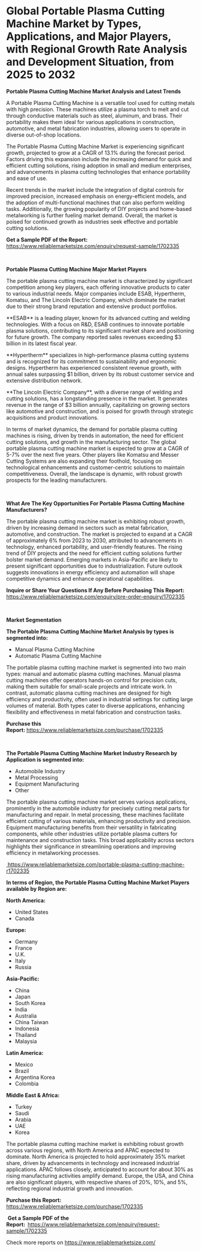 <p><h1>Global Portable Plasma Cutting Machine Market by Types, Applications, and Major Players, with Regional Growth Rate Analysis and Development Situation, from 2025 to 2032</h1></p><p><strong>Portable Plasma Cutting Machine Market Analysis and Latest Trends</strong></p>
<p><p>A Portable Plasma Cutting Machine is a versatile tool used for cutting metals with high precision. These machines utilize a plasma torch to melt and cut through conductive materials such as steel, aluminum, and brass. Their portability makes them ideal for various applications in construction, automotive, and metal fabrication industries, allowing users to operate in diverse out-of-shop locations.</p><p>The Portable Plasma Cutting Machine Market is experiencing significant growth, projected to grow at a CAGR of 13.1% during the forecast period. Factors driving this expansion include the increasing demand for quick and efficient cutting solutions, rising adoption in small and medium enterprises, and advancements in plasma cutting technologies that enhance portability and ease of use. </p><p>Recent trends in the market include the integration of digital controls for improved precision, increased emphasis on energy-efficient models, and the adoption of multi-functional machines that can also perform welding tasks. Additionally, the growing popularity of DIY projects and home-based metalworking is further fueling market demand. Overall, the market is poised for continued growth as industries seek effective and portable cutting solutions.</p></p>
<p><strong>Get a Sample PDF of the Report:&nbsp;</strong> <a href="https://www.reliablemarketsize.com/enquiry/request-sample/1702335?utm_campaign=3537&utm_medium=2&utm_source=Github&utm_content=ia&utm_term=10042025&utm_id=portable-plasma-cutting-machine">https://www.reliablemarketsize.com/enquiry/request-sample/1702335</a></p>
<p>&nbsp;</p>
<p><strong>Portable Plasma Cutting Machine Major Market Players</strong></p>
<p><p>The portable plasma cutting machine market is characterized by significant competition among key players, each offering innovative products to cater to various industrial needs. Major companies include ESAB, Hypertherm, Komatsu, and The Lincoln Electric Company, which dominate the market due to their strong brand reputation and extensive product portfolios.</p><p>**ESAB** is a leading player, known for its advanced cutting and welding technologies. With a focus on R&D, ESAB continues to innovate portable plasma solutions, contributing to its significant market share and positioning for future growth. The company reported sales revenues exceeding $3 billion in its latest fiscal year.</p><p>**Hypertherm** specializes in high-performance plasma cutting systems and is recognized for its commitment to sustainability and ergonomic designs. Hypertherm has experienced consistent revenue growth, with annual sales surpassing $1 billion, driven by its robust customer service and extensive distribution network.</p><p>**The Lincoln Electric Company**, with a diverse range of welding and cutting solutions, has a longstanding presence in the market. It generates revenue in the range of $3 billion annually, capitalizing on growing sectors like automotive and construction, and is poised for growth through strategic acquisitions and product innovations.</p><p>In terms of market dynamics, the demand for portable plasma cutting machines is rising, driven by trends in automation, the need for efficient cutting solutions, and growth in the manufacturing sector. The global portable plasma cutting machine market is expected to grow at a CAGR of 5-7% over the next five years. Other players like Komatsu and Messer Cutting Systems are also expanding their foothold, focusing on technological enhancements and customer-centric solutions to maintain competitiveness. Overall, the landscape is dynamic, with robust growth prospects for the leading manufacturers.</p></p>
<p>&nbsp;</p>
<p><strong>What Are The Key Opportunities For Portable Plasma Cutting Machine Manufacturers?</strong></p>
<p><p>The portable plasma cutting machine market is exhibiting robust growth, driven by increasing demand in sectors such as metal fabrication, automotive, and construction. The market is projected to expand at a CAGR of approximately 6% from 2023 to 2030, attributed to advancements in technology, enhanced portability, and user-friendly features. The rising trend of DIY projects and the need for efficient cutting solutions further bolster market demand. Emerging markets in Asia-Pacific are likely to present significant opportunities due to industrialization. Future outlook suggests innovations in energy efficiency and automation will shape competitive dynamics and enhance operational capabilities.</p></p>
<p><strong>Inquire or Share Your Questions If Any Before Purchasing This Report:</strong> <a href="https://www.reliablemarketsize.com/enquiry/pre-order-enquiry/1702335?utm_campaign=3537&utm_medium=2&utm_source=Github&utm_content=ia&utm_term=10042025&utm_id=portable-plasma-cutting-machine">https://www.reliablemarketsize.com/enquiry/pre-order-enquiry/1702335</a></p>
<p>&nbsp;</p>
<p><strong>Market Segmentation</strong></p>
<p><strong>The Portable Plasma Cutting Machine Market Analysis by types is segmented into:</strong></p>
<p><ul><li>Manual Plasma Cutting Machine</li><li>Automatic Plasma Cutting Machine</li></ul></p>
<p><p>The portable plasma cutting machine market is segmented into two main types: manual and automatic plasma cutting machines. Manual plasma cutting machines offer operators hands-on control for precision cuts, making them suitable for small-scale projects and intricate work. In contrast, automatic plasma cutting machines are designed for high efficiency and productivity, often used in industrial settings for cutting large volumes of material. Both types cater to diverse applications, enhancing flexibility and effectiveness in metal fabrication and construction tasks.</p></p>
<p><strong>Purchase this Report:&nbsp;</strong><a href="https://www.reliablemarketsize.com/purchase/1702335?utm_campaign=3537&utm_medium=2&utm_source=Github&utm_content=ia&utm_term=10042025&utm_id=portable-plasma-cutting-machine">https://www.reliablemarketsize.com/purchase/1702335</a></p>
<p>&nbsp;</p>
<p><strong>The Portable Plasma Cutting Machine Market Industry Research by Application is segmented into:</strong></p>
<p><ul><li>Automobile Industry</li><li>Metal Processing</li><li>Equipment Manufacturing</li><li>Other</li></ul></p>
<p><p>The portable plasma cutting machine market serves various applications, prominently in the automobile industry for precisely cutting metal parts for manufacturing and repair. In metal processing, these machines facilitate efficient cutting of various materials, enhancing productivity and precision. Equipment manufacturing benefits from their versatility in fabricating components, while other industries utilize portable plasma cutters for maintenance and construction tasks. This broad applicability across sectors highlights their significance in streamlining operations and improving efficiency in metalworking processes.</p></p>
<p><a href="https://www.reliablemarketsize.com/portable-plasma-cutting-machine-r1702335?utm_campaign=3537&utm_medium=2&utm_source=Github&utm_content=ia&utm_term=10042025&utm_id=portable-plasma-cutting-machine">&nbsp;https://www.reliablemarketsize.com/portable-plasma-cutting-machine-r1702335</a></p>
<p><strong>In terms of Region, the Portable Plasma Cutting Machine Market Players available by Region are:</strong></p>
<p>
    <p> <strong> North America: </strong>
        <ul>
            <li>United States</li>
            <li>Canada</li>
        </ul>
        </p> 
    <p> <strong> Europe: </strong>
        <ul>
            <li>Germany</li>
            <li>France</li>
            <li>U.K.</li>
            <li>Italy</li>
            <li>Russia</li>
        </ul>
        </p> 
    <p> <strong> Asia-Pacific: </strong>
        <ul>
            <li>China</li>
            <li>Japan</li>
            <li>South Korea</li>
            <li>India</li>
            <li>Australia</li>
            <li>China Taiwan</li>
            <li>Indonesia</li>
            <li>Thailand</li>
            <li>Malaysia</li>
        </ul>
        </p> 
    <p> <strong> Latin America: </strong>
        <ul>
            <li>Mexico</li>
            <li>Brazil</li>
            <li>Argentina Korea</li>
            <li>Colombia</li>
        </ul>
        </p> 
    <p> <strong> Middle East & Africa: </strong>
        <ul>
            <li>Turkey</li>
            <li>Saudi</li>
            <li>Arabia</li>
            <li>UAE</li>
            <li>Korea</li>
        </ul>
    </p>
    </p>
<p><p>The portable plasma cutting machine market is exhibiting robust growth across various regions, with North America and APAC expected to dominate. North America is projected to hold approximately 35% market share, driven by advancements in technology and increased industrial applications. APAC follows closely, anticipated to account for about 30% as rising manufacturing activities amplify demand. Europe, the USA, and China are also significant players, with respective shares of 20%, 10%, and 5%, reflecting regional industrial growth and innovation.</p></p>
<p><strong>Purchase this Report: </strong><a href="https://www.reliablemarketsize.com/purchase/1702335?utm_campaign=3537&utm_medium=2&utm_source=Github&utm_content=ia&utm_term=10042025&utm_id=portable-plasma-cutting-machine">https://www.reliablemarketsize.com/purchase/1702335</a></p>
<p>&nbsp;<strong>Get a Sample PDF of the Report:&nbsp;&nbsp;</strong><a href="https://www.reliablemarketsize.com/enquiry/request-sample/1702335?utm_campaign=3537&utm_medium=2&utm_source=Github&utm_content=ia&utm_term=10042025&utm_id=portable-plasma-cutting-machine">https://www.reliablemarketsize.com/enquiry/request-sample/1702335</a></p>
<p><strong></strong></p>
<p>Check more reports on <a href="https://www.reliablemarketsize.com/?utm_campaign=3537&utm_medium=2&utm_source=Github&utm_content=ia&utm_term=10042025&utm_id=portable-plasma-cutting-machine">https://www.reliablemarketsize.com/</a></p>